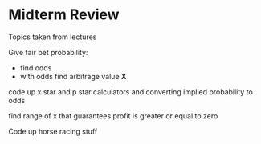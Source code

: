 # Midterm Review
Topics taken from lectures

Give fair bet probability:
- find odds 
- with odds find arbitrage value $\textbf{X}$

code up x star and p star calculators and converting implied probability to odds

find range of x that guarantees profit is greater or equal to zero

Code up horse racing stuff